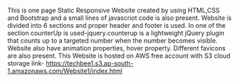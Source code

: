 This is one page Static Responsive Website created by using HTML,CSS and Bootstrap and a small lines of javascriot code is also present.
Website is divided into 6 sections and proper header and footer is used.
In one of the section counterUp is used-jquery.counterup is a lightweight jQuery plugin that counts up to a targeted number when the number becomes visible.
Website also have animation properties, hover property. Different favicons are also present.
This Website is hosted on AWS free account with S3 cloud storage
link- https://techbee1.s3.ap-south-1.amazonaws.com/Website1/index.html
